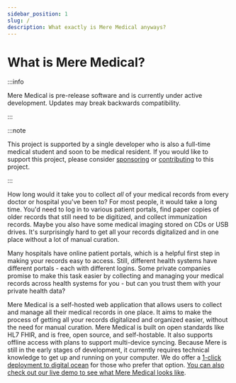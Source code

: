 ```yaml
---
sidebar_position: 1
slug: /
description: What exactly is Mere Medical anyways?
---
```


# What is Mere Medical?

:::info

Mere Medical is pre-release software and is currently under active development. Updates may break backwards compatibility.

:::

:::note

This project is supported by a single developer who is also a full-time medical student and soon to be medical resident. If you would like to support this project, please consider [sponsoring](https://github.com/sponsors/cfu288) or [contributing](https://github.com/cfu288/mere-medical) to this project.

:::

How long would it take you to collect _all_ of your medical records from every doctor or hospital you've been to? For most people, it would take a long time. You'd need to log in to various patient portals, find paper copies of older records that still need to be digitized, and collect immunization records. Maybe you also have some medical imaging stored on CDs or USB drives. It's surprisingly hard to get all your records digitalized and in one place without a lot of manual curation.

Many hospitals have online patient portals, which is a helpful first step in making your records easy to access. Still, different health systems have different portals - each with different logins. Some private companies promise to make this task easier by collecting and managing your medical records across health systems for you - but can you trust them with your private health data?

Mere Medical is a self-hosted web application that allows users to collect and manage all their medical records in one place. It aims to make the process of getting all your records digitalized and organized easier, without the need for manual curation. Mere Medical is built on open standards like HL7 FHIR, and is free, open source, and self-hostable. It also supports offline access with plans to support multi-device syncing. Because Mere is still in the early stages of development, it currently requires technical knowledge to get up and running on your computer. We do offer a [1-click deployment to digital ocean](./getting-started/deploy-to-do.md) for those who prefer that option. [You can also check out our live demo to see what Mere Medical looks like](https://demo.meremedical.co).
